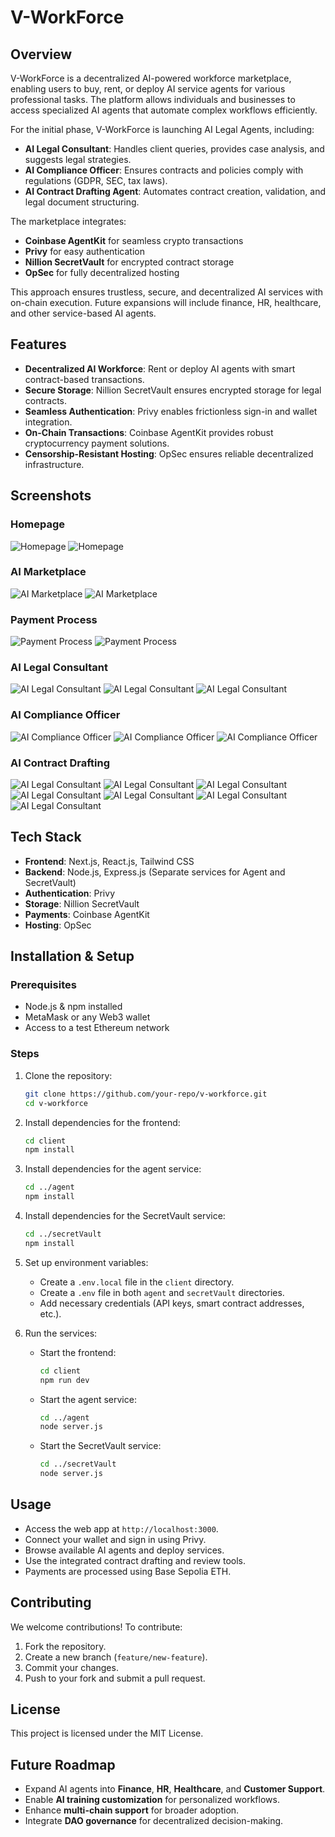 # V-WorkForce

## Overview
V-WorkForce is a decentralized AI-powered workforce marketplace, enabling users to buy, rent, or deploy AI service agents for various professional tasks. The platform allows individuals and businesses to access specialized AI agents that automate complex workflows efficiently.

For the initial phase, V-WorkForce is launching AI Legal Agents, including:
- **AI Legal Consultant**: Handles client queries, provides case analysis, and suggests legal strategies.
- **AI Compliance Officer**: Ensures contracts and policies comply with regulations (GDPR, SEC, tax laws).
- **AI Contract Drafting Agent**: Automates contract creation, validation, and legal document structuring.

The marketplace integrates:
- **Coinbase AgentKit** for seamless crypto transactions
- **Privy** for easy authentication
- **Nillion SecretVault** for encrypted contract storage
- **OpSec** for fully decentralized hosting

This approach ensures trustless, secure, and decentralized AI services with on-chain execution. Future expansions will include finance, HR, healthcare, and other service-based AI agents.

## Features
- **Decentralized AI Workforce**: Rent or deploy AI agents with smart contract-based transactions.
- **Secure Storage**: Nillion SecretVault ensures encrypted storage for legal contracts.
- **Seamless Authentication**: Privy enables frictionless sign-in and wallet integration.
- **On-Chain Transactions**: Coinbase AgentKit provides robust cryptocurrency payment solutions.
- **Censorship-Resistant Hosting**: OpSec ensures reliable decentralized infrastructure.


## Screenshots

### Homepage
![Homepage](https://github.com/user-attachments/assets/95bf4b64-b619-40a2-8380-a2ef0703a0c3)
![Homepage](https://github.com/user-attachments/assets/e4a1168f-5ad9-4fc2-ad98-afd4bd1f2494)

### AI Marketplace
![AI Marketplace](https://github.com/user-attachments/assets/d3d41a0b-3fea-4fd4-9030-e52c0b06c51d)
![AI Marketplace](https://github.com/user-attachments/assets/b094b9cd-f6aa-4b1b-8b29-46cb15927db6)

### Payment Process
![Payment Process](https://github.com/user-attachments/assets/2a35e6c0-3256-4d92-ad8b-c47fcc044b43)
![Payment Process](https://github.com/user-attachments/assets/f064d951-857d-41ea-a7b0-222d02be8f1e)

### AI Legal Consultant
![AI Legal Consultant](https://github.com/user-attachments/assets/6fb131a8-a228-4dd7-aedf-919ca8c20559)
![AI Legal Consultant](https://github.com/user-attachments/assets/3a6b948a-1342-4e6e-b8b7-3c9556ac0d98)
![AI Legal Consultant](https://github.com/user-attachments/assets/2f183409-b9f9-4ec1-8c4a-fca31a8542cd)

### AI Compliance Officer
![AI Compliance Officer](https://github.com/user-attachments/assets/3a49067c-20c7-4133-aca1-8457c324864f)
![AI Compliance Officer](https://github.com/user-attachments/assets/dc133f43-fcaf-4253-b040-6effda114057)
![AI Compliance Officer](https://github.com/user-attachments/assets/e97d5dea-6520-4871-b759-65c812bb21ae)

### AI Contract Drafting
![AI Legal Consultant](https://github.com/user-attachments/assets/4ac7cd62-232a-43d8-a552-02f12e642a8c)
![AI Legal Consultant](https://github.com/user-attachments/assets/3df2b577-16b4-4c59-ab69-79777e660538)
![AI Legal Consultant](https://github.com/user-attachments/assets/936159c0-fd3d-45e2-8535-d565dfc2001d)
![AI Legal Consultant](https://github.com/user-attachments/assets/e9c5a579-405d-461d-bb2b-342472014c77)
![AI Legal Consultant](https://github.com/user-attachments/assets/eb279631-9a6f-4e78-8f33-afbccd12666c)
![AI Legal Consultant](https://github.com/user-attachments/assets/8c1d0183-936d-4db0-a065-6dd41732d521)
![AI Legal Consultant](https://github.com/user-attachments/assets/361ede0f-fd47-4e9b-8a0d-76337ebb448b)




## Tech Stack
- **Frontend**: Next.js, React.js, Tailwind CSS
- **Backend**: Node.js, Express.js (Separate services for Agent and SecretVault)
- **Authentication**: Privy
- **Storage**: Nillion SecretVault
- **Payments**: Coinbase AgentKit
- **Hosting**: OpSec

## Installation & Setup
### Prerequisites
- Node.js & npm installed
- MetaMask or any Web3 wallet
- Access to a test Ethereum network

### Steps
1. Clone the repository:
   ```sh
   git clone https://github.com/your-repo/v-workforce.git
   cd v-workforce
   ```
2. Install dependencies for the frontend:
   ```sh
   cd client
   npm install
   ```
3. Install dependencies for the agent service:
   ```sh
   cd ../agent
   npm install
   ```
4. Install dependencies for the SecretVault service:
   ```sh
   cd ../secretVault
   npm install
   ```
5. Set up environment variables:
   - Create a `.env.local` file in the `client` directory.
   - Create a `.env` file in both `agent` and `secretVault` directories.
   - Add necessary credentials (API keys, smart contract addresses, etc.).

6. Run the services:
   - Start the frontend:
     ```sh
     cd client
     npm run dev
     ```
   - Start the agent service:
     ```sh
     cd ../agent
     node server.js
     ```
   - Start the SecretVault service:
     ```sh
     cd ../secretVault
     node server.js
     ```

## Usage
- Access the web app at `http://localhost:3000`.
- Connect your wallet and sign in using Privy.
- Browse available AI agents and deploy services.
- Use the integrated contract drafting and review tools.
- Payments are processed using Base Sepolia ETH.

## Contributing
We welcome contributions! To contribute:
1. Fork the repository.
2. Create a new branch (`feature/new-feature`).
3. Commit your changes.
4. Push to your fork and submit a pull request.

## License
This project is licensed under the MIT License.

## Future Roadmap
- Expand AI agents into **Finance**, **HR**, **Healthcare**, and **Customer Support**.
- Enable **AI training customization** for personalized workflows.
- Enhance **multi-chain support** for broader adoption.
- Integrate **DAO governance** for decentralized decision-making.


